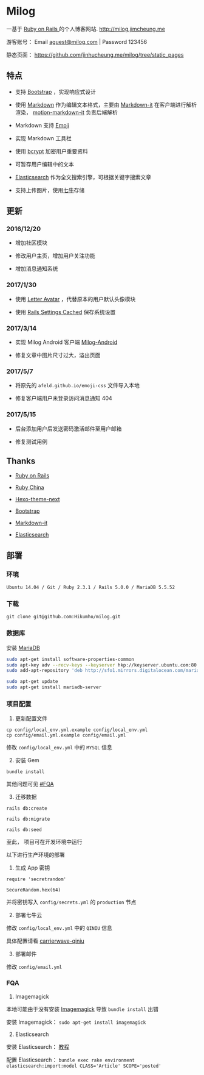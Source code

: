 # Milog

一基于 [ Ruby on Rails ](https://github.com/rails/rails) 的个人博客网站. http://milog.jimcheung.me

游客账号： Email aguest@milog.com | Password 123456

静态页面： https://github.com/jinhucheung.me/milog/tree/static_pages

## 特点

+ 支持 [Bootstrap](http://getbootstrap.com/) ，实现响应式设计

+ 使用 [Markdown](https://zh.wikipedia.org/zh-hans/Markdown) 作为编辑文本格式，主要由 [Markdown-it](https://github.com/markdown-it/markdown-it) 在客户端进行解析渲染， [motion-markdown-it](https://github.com/digitalmoksha/motion-markdown-it) 负责后端解析

+ Markdown 支持 [Emoji](https://github.com/afeld/emoji-css)

+ 实现 Markdown 工具栏

+ 使用 [bcrypt](https://github.com/codahale/bcrypt-ruby) 加密用户重要资料

+ 可暂存用户编辑中的文本

+ [Elasticsearch](https://github.com/elastic/elasticsearch) 作为全文搜索引擎，可根据关键字搜索文章

+ 支持上传图片，使用[七牛](http://www.qiniu.com/)存储

## 更新

### 2016/12/20

+ 增加社区模块

+ 修改用户主页，增加用户关注功能

+ 增加消息通知系统

### 2017/1/30

+ 使用 [Letter Avatar](https://github.com/ksz2k/letter_avatar) ，代替原本的用户默认头像模块

+ 使用 [Rails Settings Cached](https://github.com/huacnlee/rails-settings-cached) 保存系统设置

### 2017/3/14

+ 实现 Milog Android 客户端 [Milog-Android](https://github.com/HiKumho/milog-android)

+ 修复文章中图片尺寸过大，溢出页面

### 2017/5/7

+ 将原先的 `afeld.github.io/emoji-css` 文件导入本地

+ 修复客户端用户未登录访问消息通知 404

### 2017/5/15

+ 后台添加用户后发送密码激活邮件至用户邮箱

+ 修复测试用例

## Thanks

+ [Ruby on Rails](http://rubyonrails.org/)

+ [Ruby China](https://ruby-china.org/)

+ [Hexo-theme-next](https://github.com/iissnan/hexo-theme-next)

+ [Bootstrap](http://getbootstrap.com/)

+ [Markdown-it](https://github.com/markdown-it/markdown-it)

+ [Elasticsearch](https://github.com/elastic/elasticsearch)

## 部署

### 环境
```
Ubuntu 14.04 / Git / Ruby 2.3.1 / Rails 5.0.0 / MariaDB 5.5.52
```

### 下载
```
git clone git@github.com:Hikumho/milog.git
```

### 数据库

安装 [MariaDB](https://mariadb.org/)

```sh
sudo apt-get install software-properties-common
sudo apt-key adv --recv-keys --keyserver hkp://keyserver.ubuntu.com:80 0xcbcb082a1bb943db
sudo add-apt-repository 'deb http://sfo1.mirrors.digitalocean.com/mariadb/repo/10.0/ubuntu trusty main'

sudo apt-get update
sudo apt-get install mariadb-server
```

### 项目配置

1. 更新配置文件

```
cp config/local_env.yml.example config/local_env.yml
cp config/email.yml.example config/email.yml
```

修改 `config/local_env.yml` 中的 `MYSQL` 信息

2. 安装 Gem

```
bundle install
```

其他问题可见 [#FQA](#FQA)

3. 迁移数据

```
rails db:create

rails db:migrate

rails db:seed
```

至此， 项目可在开发环境中运行

以下进行生产环境的部署

1. 生成 App 密钥

```
require 'secretrandom'

SecureRandom.hex(64)
```
并将密钥写入 `config/secrets.yml` 的 `production` 节点


2. 部署七牛云

修改 `config/local_env.yml` 中的 `QINIU` 信息

具体配置请看 [carrierwave-qiniu](https://github.com/huobazi/carrierwave-qiniu)

3. 部署邮件

修改 `config/email.yml`

### FQA

1. Imagemagick

本地可能由于没有安装  [Imagemagick](https://github.com/ImageMagick/ImageMagick) 导致 `bundle install` 出错

安装 Imagemagick： `sudo apt-get install imagemagick`

2. Elasticsearch

安装 Elasticsearch： [教程](https://www.digitalocean.com/community/tutorials/how-to-install-elasticsearch-on-an-ubuntu-vps)

配置 Elasticsearch： `bundle exec rake environment elasticsearch:import:model CLASS='Article' SCOPE='posted'`